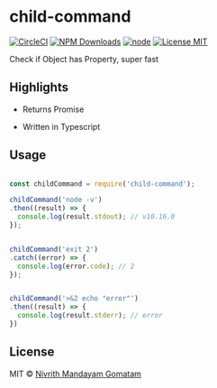 # child-command

[![CircleCI](https://circleci.com/gh/nivrith/child-command/tree/master.svg?style=svg)](https://circleci.com/gh/nivrith/child-command/tree/master)
[![NPM Downloads](https://img.shields.io/npm/dw/child-command.svg)](https://www.npmjs.com/package/child-command)
[![node](https://img.shields.io/node/v/child-command.svg)](https://www.npmjs.com/package/child-command)
[![License MIT](https://img.shields.io/github/license/nivrith/child-command.svg)](https://github.com/nivrith/child-command/blob/master/LICENSE)

Check if Object has Property, super fast

## Highlights

- Returns Promise

- Written in Typescript

## Usage

```js

const childCommand = require('child-command');

childCommand('node -v')
.then((result) => {
  console.log(result.stdout); // v10.16.0
});


childCommand('exit 2')
.catch((error) => {
  console.log(error.code); // 2
});


childCommand('>&2 echo "error"')
.then((result) => {
  console.log(result.stderr); // error
})

```

## License

MIT © [Nivrith Mandayam Gomatam](https://au.linkedin.com/in/nivrith-gomatam-43bb7aa5)
